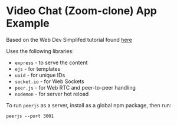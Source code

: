 # Video Chat (Zoom-clone) App Example

Based on the Web Dev Simplifed tutorial found [here](https://youtu.be/DvlyzDZDEq4)

Uses the following libraries:
- `express` - to serve the content
- `ejs` - for templates
- `uuid` - for unique IDs
- `socket.io` - for Web Sockets
- `peer.js` - for Web RTC and peer-to-peer handling
- `nodemon` - for server hot reload

To run `peerjs` as a server, install as a global npm package, then run:
```
peerjs --port 3001
```